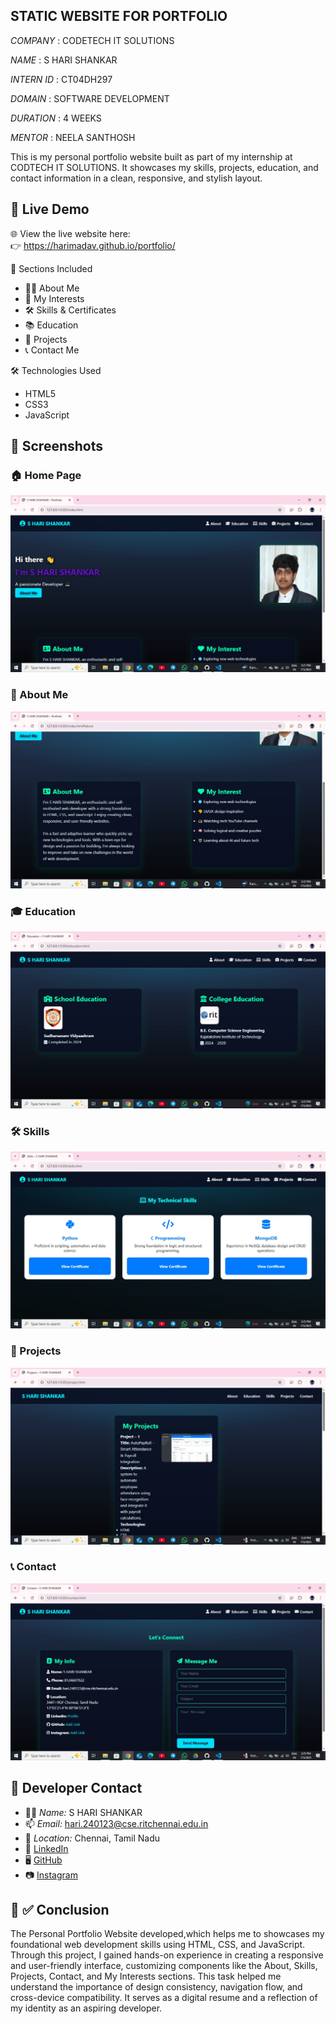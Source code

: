 ## STATIC WEBSITE FOR PORTFOLIO

*COMPANY* : CODETECH IT SOLUTIONS

*NAME* : S HARI SHANKAR

*INTERN ID* : CT04DH297

*DOMAIN* : SOFTWARE DEVELOPMENT

*DURATION* : 4 WEEKS

*MENTOR* : NEELA SANTHOSH

This is my personal portfolio website built as part of my internship at CODTECH IT SOLUTIONS. It showcases my skills, projects, education, and contact information in a clean, responsive, and stylish layout.

## 🔗 Live Demo

🌐 View the live website here:  
👉 https://harimadav.github.io/portfolio/

 📁 Sections Included

- 🧑‍💻 About Me  
- 🚀 My Interests  
- 🛠 Skills & Certificates  
- 📚 Education  
- 💼 Projects  
- 📞 Contact Me

🛠 Technologies Used

- HTML5  
- CSS3  
- JavaScript

## 📸 Screenshots

### 🏠 Home Page
![Home Page](homepage.jpg)

### 👤 About Me
![About Me](aboutme.jpg)

### 🎓 Education
![Education](education.jpg)

### 🛠 Skills
![Skills](skills.jpg)

### 📁 Projects
![Projects](projects.jpg)

### 📞 Contact
![Contact](contact.jpg)




## 🔗 Developer Contact

- 👨‍💻 *Name:* S HARI SHANKAR  
- 📫 *Email:* hari.240123@cse.ritchennai.edu.in  
- 📍 *Location:* Chennai, Tamil Nadu  
- 🔗 [LinkedIn](https://www.linkedin.com/in/s-hari-shankar-27279732b)  
- 🖥 [GitHub](https://github.com/harimadav)  
- 📷 [Instagram](https://www.instagram.com/shankar_s.hari)




## 🔗 ✅ Conclusion


The Personal Portfolio Website developed,which helps me to showcases my foundational web development skills using HTML, CSS, and JavaScript. Through this project, I gained hands-on experience in creating a responsive and user-friendly interface, customizing components like the About, Skills, Projects, Contact, and My Interests sections.
This task helped me understand the importance of design consistency, navigation flow, and cross-device compatibility. It serves as a digital resume and a reflection of my identity as an aspiring developer.






